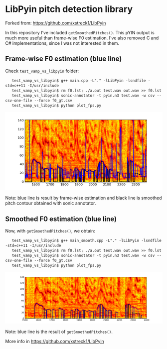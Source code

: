LibPyin pitch detection library
================================

Forked from: https://github.com/xstreck1/LibPyin

In this repository I've included `getSmoothedPitches()`. This pYIN output is much more useful than frame-wise F0 estimation. I've also removed C and C# implementations, since I was not interested in them.

## Frame-wise F0 estimation (blue line)
Check `test_vamp_vs_libpyin` folder:

```
   test_vamp_vs_libpyin$ g++ main.cpp -L"." -lLibPyin -lsndfile -std=c++11 -I/usr/include
   test_vamp_vs_libpyin$ rm f0.lst; ./a.out test.wav out.wav >> f0.lst
   test_vamp_vs_libpyin$ sonic-annotator -t pyin.n3 test.wav -w csv --csv-one-file --force f0_gt.csv
   test_vamp_vs_libpyin$ python plot_fps.py
```

![alt text](https://github.com/EliosMolina/LibPyin/raw/master/test_vamp_vs_libpyin/diff.png "Difference")

Note: blue line is result by frame-wise estimation and black line is smoothed pitch contour obtained with sonic annotator.

## Smoothed F0 estimation (blue line)

Now, with `getSmoothedPitches()`, we obtain:
```
   test_vamp_vs_libpyin$ g++ main_smooth.cpp -L"." -lLibPyin -lsndfile -std=c++11 -I/usr/include
   test_vamp_vs_libpyin$ rm f0.lst; ./a.out test.wav out.wav >> f0.lst
   test_vamp_vs_libpyin$ sonic-annotator -t pyin.n3 test.wav -w csv --csv-one-file --force f0_gt.csv
   test_vamp_vs_libpyin$ python plot_fps.py
```

![alt_text](https://github.com/EliosMolina/LibPyin/raw/master/test_vamp_vs_libpyin/diff_smooth.png "Difference with smoothed")

Note: blue line is the result of `getSmoothedPitches()`.

More info in https://github.com/xstreck1/LibPyin

